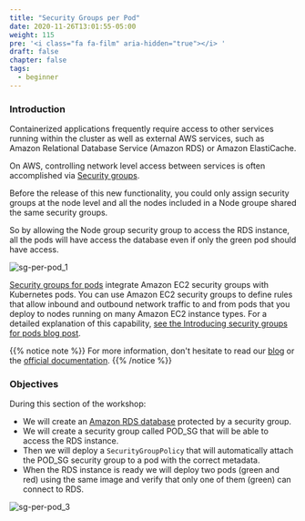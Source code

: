 ```yaml
---
title: "Security Groups per Pod"
date: 2020-11-26T13:01:55-05:00
weight: 115
pre: '<i class="fa fa-film" aria-hidden="true"></i> '
draft: false
chapter: false
tags:
  - beginner
---
```


### Introduction

Containerized applications frequently require access to other services running within the cluster as well as external AWS services, such as Amazon Relational Database Service (Amazon RDS) or Amazon ElastiCache.

On AWS, controlling network level access between services is often accomplished via [Security groups](https://docs.aws.amazon.com/AWSEC2/latest/UserGuide/ec2-security-groups.html).

Before the release of this new functionality, you could only assign security groups at the node level and all the nodes included in a Node groupe shared the same security groups.

So by allowing the Node group security group to access the RDS instance, all the pods will have access the database even if only the green pod should have access.

![sg-per-pod_1](/images/sg-per-pod/sg-per-pod_1.png)

<!-- To work around this limitation, you had to spin up separate node groups per application and configure complicated taint and affinity rules to schedule pods onto the right nodes. This inefficient process is difficult to manage at scale and can result in underutilized nodes as shown below.

![sg-per-pod_2](/images/sg-per-pod/sg-per-pod_2.png) -->

[Security groups for pods](https://docs.aws.amazon.com/eks/latest/userguide/security-groups-for-pods.html) integrate Amazon EC2 security groups with Kubernetes pods. You can use Amazon EC2 security groups to define rules that allow inbound and outbound network traffic to and from pods that you deploy to nodes running on many Amazon EC2 instance types. For a detailed explanation of this capability, [see the Introducing security groups for pods blog post](https://aws.amazon.com/blogs/containers/introducing-security-groups-for-pods/).

{{% notice note %}}
For more information, don't hesitate to read our [blog](https://aws.amazon.com/blogs/containers/introducing-security-groups-for-pods/) or the [official documentation](https://docs.aws.amazon.com/eks/latest/userguide/security-groups-for-pods.html).
{{% /notice %}}

### Objectives

During this section of the workshop:

* We will create an [Amazon RDS database](https://aws.amazon.com/rds/) protected by a security group.
* We will create a security group called POD_SG that will be able to access the RDS instance.
* Then we will deploy a `SecurityGroupPolicy` that will automatically attach the POD_SG security group to a pod with the correct metadata.
* When the RDS instance is ready we will deploy two pods (green and red) using the same image and verify that only one of them (green) can connect to RDS.

![sg-per-pod_3](/images/sg-per-pod/sg-per-pod_3.png)
